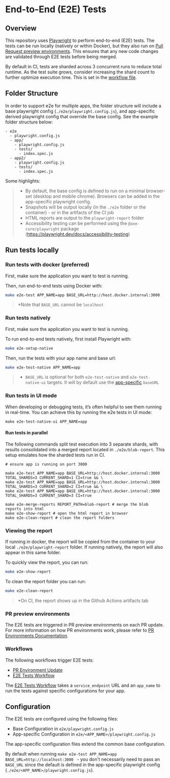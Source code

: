 # End-to-End (E2E) Tests

## Overview

This repository uses [Playwright](https://playwright.dev/) to perform end-to-end (E2E) tests. The tests can be run locally (natively or within Docker), but they also run on [Pull Request preview environments](../infra/pull-request-environments.md). This ensures that any new code changes are validated through E2E tests before being merged.

By default in CI, tests are sharded across 3 concurrent runs to reduce total runtime. As the test suite grows, consider increasing the shard count to further optimize execution time. This is set in the [workflow file](../../.github/workflows/e2e-tests.yml#L22).

## Folder Structure
In order to support e2e for multiple apps, the folder structure will include a base playwright config (`./e2e/playwright.config.js`), and app-specific derived playwright config that override the base config. See the example folder structure below:
```
- e2e
  - playwright.config.js
  - app/
    - playwright.config.js
    - tests/
      - index.spec.js
  - app2/
    - playwright.config.js
    - tests/
      - index.spec.js
```

Some highlights:
>- By default, the base config is defined to run on a minimal browser-set (desktop and mobile chrome). Browsers can be added in the app-specific playwright config.
>- Snapshots will be output locally (in the `./e2e` folder or the container) - or in the artifacts of the CI job
>- HTML reports are output to the `playwright-report` folder
>- Accessibility testing can be performed using the `@axe-core/playwright` package (https://playwright.dev/docs/accessibility-testing)

## Run tests locally

### Run tests with docker (preferred)

First, make sure the application you want to test is running.

Then, run end-to-end tests using Docker with:
```bash
make e2e-test APP_NAME=app BASE_URL=http://host.docker.internal:3000
```

>*Note that `BASE_URL` cannot be `localhost`


### Run tests natively

First, make sure the application you want to test is running.

To run end-to-end tests natively, first install Playwright with:

```bash
make e2e-setup-native
```

Then, run the tests with your app name and base url:
```bash
make e2e-test-native APP_NAME=app
```
>* `BASE_URL` is optional for both `e2e-test-native` and `e2e-test-native-ui` targets. It will by default use the [app-specific](../../e2e/app/playwright.config.js) `baseURL`

### Run tests in UI mode

When developing or debugging tests, it’s often helpful to see them running in real-time. You can achieve this by running the e2e tests in UI mode:

```
make e2e-test-native-ui APP_NAME=app
```


#### Run tests in parallel

The following commands split test execution into 3 separate shards, with results consolidated into a merged report located in `./e2e/blob-report`. This setup emulates how the sharded tests run in CI.
```
# ensure app is running on port 3000

make e2e-test APP_NAME=app BASE_URL=http://host.docker.internal:3000 TOTAL_SHARDS=3 CURRENT_SHARD=1 CI=true && \
make e2e-test APP_NAME=app BASE_URL=http://host.docker.internal:3000 TOTAL_SHARDS=3 CURRENT_SHARD=2 CI=true && \
make e2e-test APP_NAME=app BASE_URL=http://host.docker.internal:3000 TOTAL_SHARDS=3 CURRENT_SHARD=3 CI=true

make e2e-merge-reports REPORT_PATH=blob-report # merge the blob reports into html
make e2e-show-report # open the html report in browser
make e2e-clean-report # clean the report folders
```

### Viewing the report
If running in docker, the report will be copied from the container to your local `./e2e/playwright-report` folder. If running natively, the report will also appear in this same folder.

To quickly view the report, you can run:

```bash
make e2e-show-report
```

To clean the report folder you can run:

```bash
make e2e-clean-report
```

>*On CI, the report shows up in the Github Actions artifacts tab


### PR preview environments

The E2E tests are triggered in PR preview environments on each PR update. For more information on how PR environments work, please refer to [PR Environments Documentation](../infra/pull-request-environments.md).

### Workflows

The following workflows trigger E2E tests:
- [PR Environment Update](../../.github/workflows/pr-environment-checks.yml)
- [E2E Tests Workflow](../../.github/workflows/e2e-tests.yml)

The [E2E Tests Workflow](../../.github/workflows/e2e-tests.yml) takes a `service_endpoint` URL and an `app_name` to run the tests against specific configurations for your app.

## Configuration

The E2E tests are configured using the following files:
- Base Configuration in `e2e/playwright.config.js`
- App-specific Configuration in `e2e/<APP_NAME>/playwright.config.js`

The app-specific configuration files extend the common base configuration.

By default when running `make e2e-test APP_NAME=app BASE_URL=http://localhost:3000 ` - you don't necessarily need to pass an `BASE_URL` since the default is defined in the app-specific playwright config (`./e2e/<APP_NAME>/playwright.config.js`).
